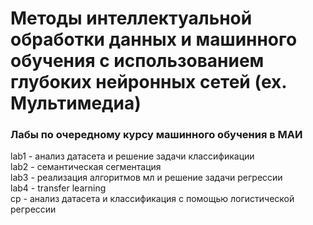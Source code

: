 # Методы интеллектуальной обработки данных и машинного обучения с использованием глубоких нейронных сетей (ex. Мультимедиа)
### Лабы по очередному курсу машинного обучения в МАИ

lab1 - анализ датасета и решение задачи классификации  
lab2 - семантическая сегментация  
lab3 - реализация алгоритмов мл и решение задачи регрессии  
lab4 - transfer learning  
cp - анализ датасета и классификация с помощью логистической регрессии  
